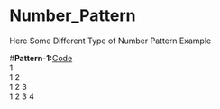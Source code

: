# Number_Pattern

Here Some Different Type of Number Pattern Example

#**Pattern-1:**[Code](https://github.com/Mahendra710/Number_Pattern/blob/main/7.1-Number%20Pattern.py)   
           1    
           1 2    
           1 2 3    
           1 2 3 4    
